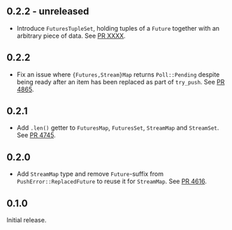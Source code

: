 ## 0.2.2 - unreleased

- Introduce `FuturesTupleSet`, holding tuples of a `Future` together with an arbitrary piece of data.
  See [PR XXXX](https://github.com/libp2p/rust-lib2pp/pulls/XXXX).

## 0.2.2

- Fix an issue where `{Futures,Stream}Map` returns `Poll::Pending` despite being ready after an item has been replaced as part of `try_push`.
  See [PR 4865](https://github.com/libp2p/rust-lib2pp/pulls/4865). 

## 0.2.1

- Add `.len()` getter to `FuturesMap`, `FuturesSet`, `StreamMap` and `StreamSet`.
  See [PR 4745](https://github.com/libp2p/rust-lib2pp/pulls/4745).

## 0.2.0

- Add `StreamMap` type and remove `Future`-suffix from `PushError::ReplacedFuture` to reuse it for `StreamMap`.
  See [PR 4616](https://github.com/libp2p/rust-lib2pp/pulls/4616).

## 0.1.0

Initial release.
